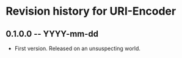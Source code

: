 # Revision history for URI-Encoder

## 0.1.0.0 -- YYYY-mm-dd

* First version. Released on an unsuspecting world.
